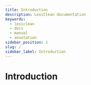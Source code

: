 ```yaml
---
title: Introduction
description: LexiClean documentation
keywords:
  - lexiclean
  - docs
  - manual
  - annotation
sidebar_position: 1
slug: /
sidebar_label: Introduction
---
```


# Introduction
